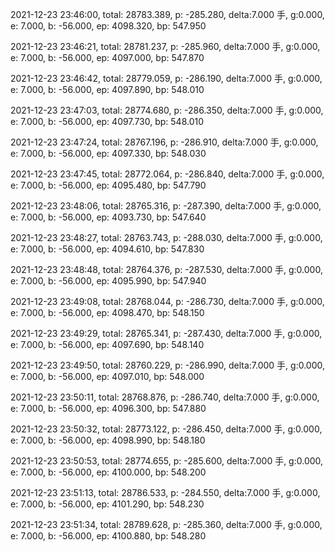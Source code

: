 2021-12-23 23:46:00, total: 28783.389, p: -285.280, delta:7.000 手, g:0.000, e: 7.000, b: -56.000, ep: 4098.320, bp: 547.950

2021-12-23 23:46:21, total: 28781.237, p: -285.960, delta:7.000 手, g:0.000, e: 7.000, b: -56.000, ep: 4097.000, bp: 547.870

2021-12-23 23:46:42, total: 28779.059, p: -286.190, delta:7.000 手, g:0.000, e: 7.000, b: -56.000, ep: 4097.890, bp: 548.010

2021-12-23 23:47:03, total: 28774.680, p: -286.350, delta:7.000 手, g:0.000, e: 7.000, b: -56.000, ep: 4097.730, bp: 548.010

2021-12-23 23:47:24, total: 28767.196, p: -286.910, delta:7.000 手, g:0.000, e: 7.000, b: -56.000, ep: 4097.330, bp: 548.030

2021-12-23 23:47:45, total: 28772.064, p: -286.840, delta:7.000 手, g:0.000, e: 7.000, b: -56.000, ep: 4095.480, bp: 547.790

2021-12-23 23:48:06, total: 28765.316, p: -287.390, delta:7.000 手, g:0.000, e: 7.000, b: -56.000, ep: 4093.730, bp: 547.640

2021-12-23 23:48:27, total: 28763.743, p: -288.030, delta:7.000 手, g:0.000, e: 7.000, b: -56.000, ep: 4094.610, bp: 547.830

2021-12-23 23:48:48, total: 28764.376, p: -287.530, delta:7.000 手, g:0.000, e: 7.000, b: -56.000, ep: 4095.990, bp: 547.940

2021-12-23 23:49:08, total: 28768.044, p: -286.730, delta:7.000 手, g:0.000, e: 7.000, b: -56.000, ep: 4098.470, bp: 548.150

2021-12-23 23:49:29, total: 28765.341, p: -287.430, delta:7.000 手, g:0.000, e: 7.000, b: -56.000, ep: 4097.690, bp: 548.140

2021-12-23 23:49:50, total: 28760.229, p: -286.990, delta:7.000 手, g:0.000, e: 7.000, b: -56.000, ep: 4097.010, bp: 548.000

2021-12-23 23:50:11, total: 28768.876, p: -286.740, delta:7.000 手, g:0.000, e: 7.000, b: -56.000, ep: 4096.300, bp: 547.880

2021-12-23 23:50:32, total: 28773.122, p: -286.450, delta:7.000 手, g:0.000, e: 7.000, b: -56.000, ep: 4098.990, bp: 548.180

2021-12-23 23:50:53, total: 28774.655, p: -285.600, delta:7.000 手, g:0.000, e: 7.000, b: -56.000, ep: 4100.000, bp: 548.200

2021-12-23 23:51:13, total: 28786.533, p: -284.550, delta:7.000 手, g:0.000, e: 7.000, b: -56.000, ep: 4101.290, bp: 548.230

2021-12-23 23:51:34, total: 28789.628, p: -285.360, delta:7.000 手, g:0.000, e: 7.000, b: -56.000, ep: 4100.880, bp: 548.280